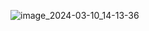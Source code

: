 ![image_2024-03-10_14-13-36](https://github.com/tarioma/CompilersDesigning/assets/125894838/883eb3f0-749d-413b-80c9-4168b5a86c37)

